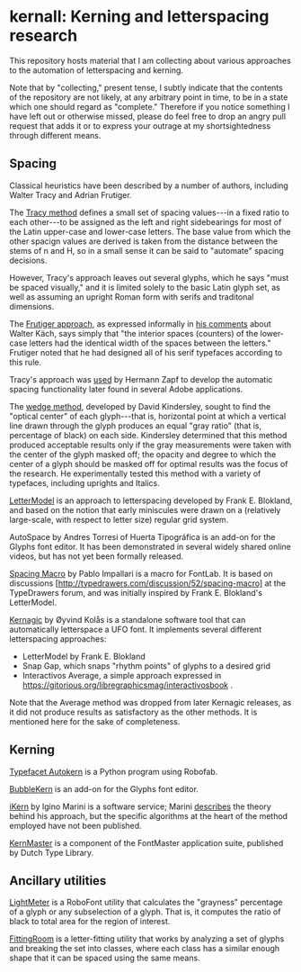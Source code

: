 kernall: Kerning and letterspacing research
===========================================

This repository hosts material that I am collecting about various
approaches to the automation of letterspacing and kerning.

Note that by "collecting," present tense, I subtly indicate that
the contents of the repository are not likely, at any arbitrary point
in time, to be in a state which one should regard as "complete."
Therefore if you notice something I have left out or otherwise missed,
please do feel free to drop an angry pull request that adds it or to
express your outrage at my shortsightedness through different means.

Spacing
-------

Classical heuristics have been described by a number of authors,
including Walter Tracy and Adrian Frutiger.

The [Tracy method](tracy.md) defines a small set of spacing values---in
a fixed ratio to each other---to be assigned as the left and right
sidebearings for most of the Latin upper-case and lower-case letters.
The base value from which the other spacign values are derived is
taken from the distance between the stems of n and H, so in a small
sense it can be said to "automate" spacing decisions.

However, Tracy's approach leaves out several glyphs, which he says
"must be spaced visually," and it is limited solely to the basic Latin
glyph set, as well as assuming an upright Roman form with serifs and
traditonal dimensions.

The [Frutiger approach](frutiger.md), as expressed informally in [his
comments](http://www.linotype.com/793-12659/walterkaechs.html) about
Walter Käch, says simply that "the interior spaces (counters) of the
lower-case letters had the identical width of the spaces between the
letters."  Frutiger noted that he had designed all of his serif typefaces
according to this rule.


Tracy's approach was [used](http://web.archive.org/web/20081008042010/http://www.typophile.com/node/31468) by Hermann Zapf to develop the automatic
spacing functionality later found in several Adobe applications.

The [wedge method](kindersley.md), developed by David Kindersley, sought to find the
"optical center" of each glyph---that is, horizontal point at which a
vertical line drawn through the glyph produces an equal "gray ratio"
(that is, percentage of black) on each side.  Kindersley determined
that this method produced acceptable results only if the gray
measurements were taken with the center of the glyph masked off; the
opacity and degree to which the center of a glyph should be masked off
for optimal results was the focus of the research.  He experimentally
tested this method with a variety of typefaces, including uprights and Italics.

[LetterModel](http://www.lettermodel.org/) is an approach to
letterspacing developed by Frank E. Blokland, and based on the notion
that early miniscules were drawn on a (relatively large-scale, with
respect to letter size) regular grid system.

AutoSpace by Andres Torresi of Huerta Tipográfica is an add-on for the
Glyphs font editor.  It has been demonstrated in several widely
shared online videos, but has not yet been formally released.

[Spacing Macro](http://www.impallari.com/projects/overview/spacing-macro) by Pablo
Impallari is a macro for FontLab.  It is based on discussions
[http://typedrawers.com/discussion/52/spacing-macro] at the
TypeDrawers forum, and was initially inspired by Frank E. Blokland's LetterModel.

[Kernagic](https://github.com/hodefoting/kernagic) by Øyvind Kolås is a
standalone software tool that can automatically letterspace a UFO
font.  It implements several different letterspacing approaches:
* LetterModel by Frank E. Blokland
* Snap Gap, which snaps "rhythm points" of glyphs to a desired grid
* Interactivos Average, a simple approach expressed in
https://gitorious.org/libregraphicsmag/interactivosbook .

Note that the Average method was dropped from later Kernagic releases,
as it did not produce results as satisfactory as the other methods.
It is mentioned here for the sake of completeness.

Kerning
-------

[Typefacet
Autokern](http://charlesmchen.github.io/typefacet/topics/autokern/index.html)
is a Python program using Robofab.

[BubbleKern](https://github.com/Tosche/BubbleKern) is an add-on for the
Glyphs font editor.

[iKern](http://ikern.com/k1/) by Igino Marini is a software service;
Marini [describes](http://ikern.com/k1/ikern/the-ikern-theory/) the
theory behind his approach, but the specific algorithms at the heart
of the method employed have not been published.

[KernMaster](http://www.fontmaster.nl/) is a component of the
FontMaster application suite, published by Dutch Type Library.



Ancillary utilities
-------------------

[LightMeter](https://github.com/LettError/LightMeter) is a RoboFont
utility that calculates the "grayness" percentage of a glyph or any
subselection of a glyph.  That is, it computes the ratio of black to
total area for the region of interest.

[FittingRoom](https://github.com/skosch/fittingroom) is a
letter-fitting utility that works by analyzing a set of glyphs and
breaking the set into classes, where each class has a similar enough
shape that it can be spaced using the same means.
